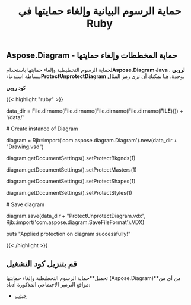 ﻿---
title: حماية الرسوم البيانية وإلغاء حمايتها في Ruby
type: docs
weight: 20
url: /ar/java/protect-and-unprotect-diagrams-in-ruby/
---
## **Aspose.Diagram - حماية المخططات وإلغاء حمايتها**
 لحماية الرسوم التخطيطية وإلغاء حمايتها باستخدام**Aspose.Diagram Java لروبي** ، ببساطة استدعاء**ProtectUnprotectDiagram** وحدة. هنا يمكنك أن ترى رمز المثال.

**كود روبي**

{{< highlight "ruby" >}}

 data_dir = File.dirname(File.dirname(File.dirname(File.dirname(__FILE__)))) + '/data/'

\# Create instance of Diagram

diagram = Rjb::import('com.aspose.diagram.Diagram').new(data_dir + "Drawing.vsd")

diagram.getDocumentSettings().setProtectBkgnds(1)

diagram.getDocumentSettings().setProtectMasters(1)

diagram.getDocumentSettings().setProtectShapes(1)

diagram.getDocumentSettings().setProtectStyles(1)

\# Save diagram

diagram.save(data_dir + "ProtectUnprotectDiagram.vdx", Rjb::import('com.aspose.diagram.SaveFileFormat').VDX)

puts "Applied protection on diagram successfully!"

{{< /highlight >}}
## **قم بتنزيل كود التشغيل**
 تحميل**حماية الرسوم التخطيطية وإلغاء حمايتها (Aspose.Diagram)**من أي من مواقع الترميز الاجتماعي المذكورة أدناه:

- [جيثب](https://github.com/asposediagram/Aspose.Diagram-for-Java/blob/master/Plugins/Aspose_Diagram_Java_for_Ruby/lib/asposediagramjava/Protection/protectunprotectdiagram.rb)
